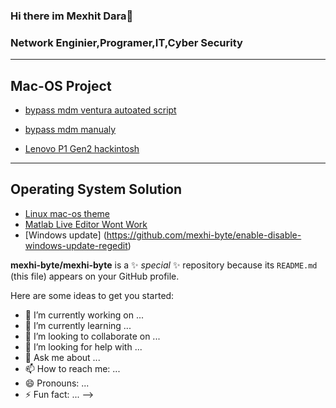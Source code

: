 ### Hi there im Mexhit Dara👋
### Network Enginier,Programer,IT,Cyber Security
______________________________________________________________________________________________________________________________________________
<h2> Mac-OS Project </h2>


- [bypass mdm ventura autoated script ](https://github.com/mexhi-byte/MDM-VENTURA)
  
- [bypass mdm manualy](https://github.com/mexhi-byte/baypass-mdm-ventura)
  
- [Lenovo P1 Gen2 hackintosh]( https://github.com/mexhi-byte/lenovo-p1-gen2-hackintosh)

____________________________________________________________________________________________________________________________________________
<h2>Operating System Solution</h2>

 - [Linux mac-os theme](https://github.com/mexhi-byte/linux-macos)
 - [Matlab Live Editor Wont Work](https://github.com/mexhi-byte/matlab-not-opening)
 - [Windows update] (https://github.com/mexhi-byte/enable-disable-windows-update-regedit)
 

**mexhi-byte/mexhi-byte** is a ✨ _special_ ✨ repository because its `README.md` (this file) appears on your GitHub profile.

Here are some ideas to get you started:

- 🔭 I’m currently working on ...
- 🌱 I’m currently learning ...
- 👯 I’m looking to collaborate on ...
- 🤔 I’m looking for help with ...
- 💬 Ask me about ...
- 📫 How to reach me: ...
- 😄 Pronouns: ...
- ⚡ Fun fact: ...
-->
